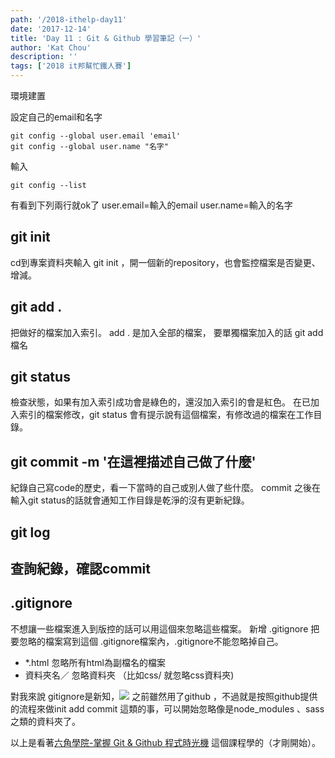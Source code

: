 ```yaml
---
path: '/2018-ithelp-day11'
date: '2017-12-14'
title: 'Day 11 : Git & Github 學習筆記（一）'
author: 'Kat Chou'
description: ''
tags: ['2018 it邦幫忙鐵人賽']
---
```


環境建置

設定自己的email和名字
```
git config --global user.email 'email'
git config --global user.name "名字"
```
輸入 
```
git config --list
```
有看到下列兩行就ok了
user.email=輸入的email
user.name=輸入的名字

## git init
cd到專案資料夾輸入 git init ，開一個新的repository，也會監控檔案是否變更、增減。

## git add . 
把做好的檔案加入索引。
add . 是加入全部的檔案，
要單獨檔案加入的話 git add  檔名

## git status 
檢查狀態，如果有加入索引成功會是綠色的，還沒加入索引的會是紅色。
在已加入索引的檔案修改，git status 會有提示說有這個檔案，有修改過的檔案在工作目錄。

##  git commit -m '在這裡描述自己做了什麼'
紀錄自己寫code的歷史，看一下當時的自己或別人做了些什麼。
commit 之後在輸入git status的話就會通知工作目錄是乾淨的沒有更新紀錄。

## git log 
查詢紀錄，確認commit
---------------
## .gitignore
不想讓一些檔案進入到版控的話可以用這個來忽略這些檔案。
新增 .gitignore 把要忽略的檔案寫到這個 .gitignore檔案內，.gitignore不能忽略掉自己。
- *.html  忽略所有html為副檔名的檔案
- 資料夾名／ 忽略資料夾 （比如css/ 就忽略css資料夾) 

對我來說 gitignore是新知，![](https://upload-images.jianshu.io/upload_images/4119783-b629137e67c33712.png?imageMogr2/auto-orient/strip%7CimageView2/2/w/1240)
之前雖然用了github ，不過就是按照github提供的流程來做init add commit 這類的事，可以開始忽略像是node_modules 、sass之類的資料夾了。

以上是看著[六角學院-掌握 Git & Github 程式時光機](https://www.udemy.com/learninggit/learn/v4/content) 這個課程學的（才剛開始）。
